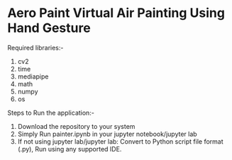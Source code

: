 # Aero Paint Virtual Air Painting Using Hand Gesture

Required libraries:-

1. cv2
2. time
3. mediapipe
4. math
5. numpy
6. os

Steps to Run the application:-

1. Download the repository to your system
2. Simply Run painter.ipynb in your jupyter notebook/jupyter lab
3. If not using jupyter lab/jupyter lab: Convert to Python script file format (.py), Run using any supported IDE.
